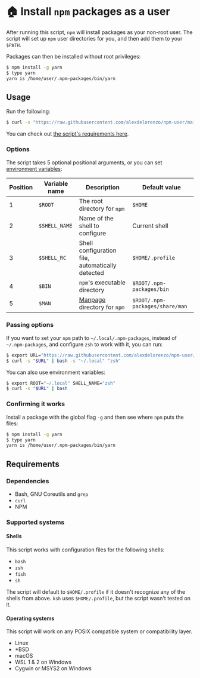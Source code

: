 # 🏠 Install `npm` packages as a user
After running this script, `npm` will install packages as your non-root user. The script will set up `npm` user directories for you, and then add them to your `$PATH`.

Packages can then be installed without root privileges:
```bash
$ npm install -g yarn
$ type yarn
yarn is /home/user/.npm-packages/bin/yarn
```

## Usage
Run the following:
```bash
$ curl -s "https://raw.githubusercontent.com/alexdelorenzo/npm-user/main/npm-user.sh" | bash
```

You can check out [the script's requirements here](#requirements).

### Options
The script takes 5 optional positional arguments, or you can set [environment variables](https://en.wikipedia.org/wiki/Environment_variable):

| Position | Variable name | Description | Default value |
| --|------|-------------|-------- |
| 1 | `$ROOT` | The root directory for `npm` | `$HOME` |
| 2 | `$SHELL_NAME` | Name of the shell to configure | Current shell |
| 3 | `$SHELL_RC` | Shell configuration file, automatically detected | `$HOME/.profile` |
| 4 | `$BIN` | `npm`'s executable directory | `$ROOT/.npm-packages/bin` |
| 5 | `$MAN` | [Manpage](https://en.wikipedia.org/wiki/Man_page) directory for `npm` | `$ROOT/.npm-packages/share/man` |

### Passing options
If you want to set your `npm` path to `~/.local/.npm-packages`, instead of `~/.npm-packages`, and configure `zsh` to work with it, you can run:
```bash
$ export URL="https://raw.githubusercontent.com/alexdelorenzo/npm-user/main/npm-user.sh"
$ curl -s "$URL" | bash -s "~/.local" "zsh"
```

You can also use environment variables:
```bash
$ export ROOT="~/.local" SHELL_NAME="zsh"
$ curl -s "$URL" | bash
```

### Confirming it works
Install a package with the global flag `-g` and then see where `npm` puts the files:
```bash
$ npm install -g yarn
$ type yarn
yarn is /home/user/.npm-packages/bin/yarn
```

## Requirements
### Dependencies
- Bash, GNU Coreutils and `grep`
- `curl`
- NPM

### Supported systems
#### Shells
This script works with configuration files for the following shells:
 - `bash`
 - `zsh`
 - `fish`
 - `sh`

The script will default to `$HOME/.profile` if it doesn't recognize any of the shells from above. `ksh` uses `$HOME/.profile`, but the script wasn't tested on it.

#### Operating systems
This script will work on any POSIX compatible system or compatibility layer.

 - Linux
 - \*BSD
 - macOS
 - WSL 1 & 2 on Windows
 - Cygwin or MSYS2 on Windows
